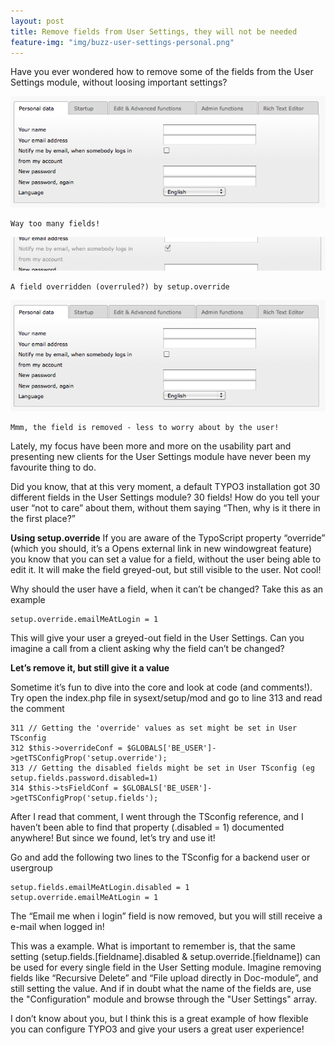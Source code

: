 ```yaml
---
layout: post
title: Remove fields from User Settings, they will not be needed
feature-img: "img/buzz-user-settings-personal.png"
---
```


Have you ever wondered how to remove some of the fields from the User Settings module, without loosing important settings?

[buzz-user-settings-personal]: /img/buzz-user-settings-personal.png "Way too many fields!"
[buzz-overridden-field]: /img/buzz-overridden-field.png "A field overridden (overruled?) by setup.override"
[buzz-user-settings-personal]: /img/buzz-user-settings-personal.png "Mmm, the field is removed - less to worry about by the user!"

![Way too many fields!][buzz-user-settings-personal]

	Way too many fields!

![A field overridden (overruled?) by setup.override][buzz-overridden-field]

	A field overridden (overruled?) by setup.override

![Mmm, the field is removed - less to worry about by the user!][buzz-user-settings-personal]

	Mmm, the field is removed - less to worry about by the user!

Lately, my focus have been more and more on the usability part and presenting new clients for the User Settings module have never been my favourite thing to do.

Did you know, that at this very moment, a default TYPO3 installation got 30 different fields in the User Settings module? 30 fields! How do you tell your user “not to care” about them, without them saying “Then, why is it there in the first place?”

**Using setup.override**
If you are aware of the TypoScript property “override” (which you should, it’s a Opens external link in new windowgreat feature) you know that you can set a value for a field, without the user being able to edit it. It will make the field greyed-out, but still visible to the user. Not cool!

Why should the user have a field, when it can’t be changed? Take this as an example

	setup.override.emailMeAtLogin = 1

This will give your user a greyed-out field in the User Settings. Can you imagine a call from a client asking why the field can’t be changed?

**Let’s remove it, but still give it a value**

Sometime it’s fun to dive into the core and look at code (and comments!). Try open the index.php file in sysext/setup/mod and go to line 313 and read the comment

	311 // Getting the 'override' values as set might be set in User TSconfig
	312 $this->overrideConf = $GLOBALS['BE_USER']->getTSConfigProp('setup.override');
	313 // Getting the disabled fields might be set in User TSconfig (eg setup.fields.password.disabled=1) 
	314 $this->tsFieldConf = $GLOBALS['BE_USER']->getTSConfigProp('setup.fields');

After I read that comment, I went through the TSconfig reference, and I haven’t been able to find that property (.disabled = 1) documented anywhere! But since we found, let’s try and use it!

Go and add the following two lines to the TSconfig for a backend user or usergroup

	setup.fields.emailMeAtLogin.disabled = 1
	setup.override.emailMeAtLogin = 1

The “Email me when i login” field is now removed, but you will still receive a e-mail when logged in!

This was a example. What is important to remember is, that the same setting (setup.fields.[fieldname].disabled & setup.override.[fieldname]) can be used for every single field in the User Setting module. Imagine removing fields like “Recursive Delete” and “File upload directly in Doc-module”, and still setting the value. And if in doubt what the name of the fields are, use the "Configuration" module and browse through the "User Settings" array.

I don’t know about you, but I think this is a great example of how flexible you can configure TYPO3 and give your users a great user experience!


